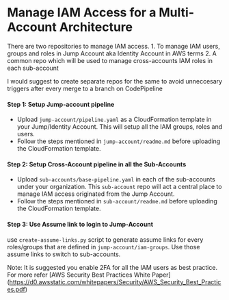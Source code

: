# Manage IAM Access for a Multi-Account Architecture

There are two repositories to manage IAM access.
    1. To manage IAM users, groups and roles in Jump Account aka Identity Account in AWS terms
    2. A common repo which will be used to manage cross-accounts IAM roles in each sub-account

I would suggest to create separate repos for the same to avoid unneccesary triggers after every merge to a branch on CodePipeline

#### Step 1: Setup Jump-account pipeline

- Upload `jump-account/pipeline.yaml` as a CloudFormation template in your Jump/Identity Account. This will setup all the IAM groups, roles and users.
- Follow the steps mentioned in `jump-account/readme.md` before uploading the CloudFormation template.

#### Step 2: Setup Cross-Account pipeline in all the Sub-Accounts

- Upload `sub-accounts/base-pipeline.yaml` in each of the sub-accounts under your organization. This `sub-account` repo will act a central place to manage IAM access originated from the Jump Account.
- Follow the steps mentioned in `sub-account/readme.md` before uploading the CloudFormation template.

#### Step 3: Use Assume link to login to Jump-Account

use `create-assume-links.py` script to generate assume links for every roles/groups that are defined in `jump-account/iam-groups`. Use those assume links to switch to sub-accounts.

Note: It is suggested you enable 2FA for all the IAM users as best practice. For more refer [AWS Security Best Practices White Paper] (https://d0.awsstatic.com/whitepapers/Security/AWS_Security_Best_Practices.pdf)